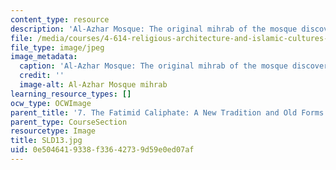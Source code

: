 ```yaml
---
content_type: resource
description: 'Al-Azhar Mosque: The original mihrab of the mosque discovered in 1930''s.'
file: /media/courses/4-614-religious-architecture-and-islamic-cultures-fall-2002/0e5046419338f33642739d59e0ed07af_SLD13.jpg
file_type: image/jpeg
image_metadata:
  caption: 'Al-Azhar Mosque: The original mihrab of the mosque discovered in 1930''s.'
  credit: ''
  image-alt: Al-Azhar Mosque mihrab
learning_resource_types: []
ocw_type: OCWImage
parent_title: '7. The Fatimid Caliphate: A New Tradition and Old Forms'
parent_type: CourseSection
resourcetype: Image
title: SLD13.jpg
uid: 0e504641-9338-f336-4273-9d59e0ed07af
---
```

